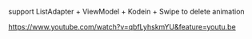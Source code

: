 support ListAdapter + ViewModel + Kodein + Swipe to delete animation

https://www.youtube.com/watch?v=qbfLyhskmYU&feature=youtu.be
